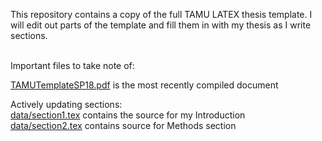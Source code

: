 This repository contains a copy of the full TAMU LATEX thesis template. I will edit out parts of the template and fill them in with my thesis as I write sections. <br> <br>

Important files to take note of:<br> 

[TAMUTemplateSP18.pdf](https://github.com/joshruff/masters_thesis/blob/master/TAMUTemplateSP18.pdf) is the most recently compiled document <br>

Actively updating sections:<br>
[data/section1.tex](https://github.com/joshruff/masters_thesis/blob/master/data/section1.tex) contains the source for my Introduction <Br>
[data/section2.tex](https://github.com/joshruff/masters_thesis/blob/master/data/section2.tex) contains source for Methods section <br>
